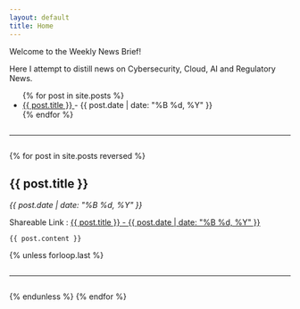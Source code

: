 ```yaml
---
layout: default
title: Home
---
```


Welcome to the Weekly News Brief!  

Here I attempt to distill news on Cybersecurity, Cloud, AI and Regulatory News.

<ul class="brief-list">
  {% for post in site.posts %}
    <li>
      <a href="{{ post.url | relative_url }}">
        {{ post.title }}
      </a>
      - <span>{{ post.date | date: "%B %d, %Y" }}</span>
    </li>
  {% endfor %}
</ul>

<hr style="margin: 2em 0;">

{% for post in site.posts reversed %}
  <article class="post">
    <h2>{{ post.title }}</h2>
    <p class="post-meta"><em>{{ post.date | date: "%B %d, %Y" }}</em></p>
      Shareable Link : <a href="{{ post.url | relative_url }}">
        {{ post.title }} - <span>{{ post.date | date: "%B %d, %Y" }}</span>
      </a>

    {{ post.content }}
  </article>

  {% unless forloop.last %}
    <hr style="margin: 2em 0;">
  {% endunless %}
{% endfor %}